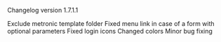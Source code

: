 Changelog version 1.7.1.1
 
Exclude metronic template folder
Fixed menu link in case of a form with optional parameters
Fixed login icons
Changed colors
Minor bug fixing
